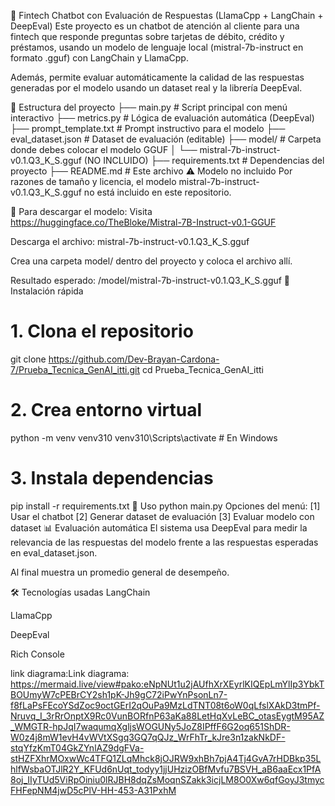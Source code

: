 🧠 Fintech Chatbot con Evaluación de Respuestas (LlamaCpp + LangChain + DeepEval)
Este proyecto es un chatbot de atención al cliente para una fintech que responde preguntas sobre tarjetas de débito, crédito y préstamos, usando un modelo de lenguaje local (mistral-7b-instruct en formato .gguf) con LangChain y LlamaCpp.

Además, permite evaluar automáticamente la calidad de las respuestas generadas por el modelo usando un dataset real y la librería DeepEval.

📁 Estructura del proyecto
├── main.py                  # Script principal con menú interactivo
├── metrics.py               # Lógica de evaluación automática (DeepEval)
├── prompt_template.txt      # Prompt instructivo para el modelo
├── eval_dataset.json        # Dataset de evaluación (editable)
├── model/                   # Carpeta donde debes colocar el modelo GGUF
│   └── mistral-7b-instruct-v0.1.Q3_K_S.gguf (NO INCLUIDO)
├── requirements.txt         # Dependencias del proyecto
├── README.md                # Este archivo
⚠️ Modelo no incluido
Por razones de tamaño y licencia, el modelo mistral-7b-instruct-v0.1.Q3_K_S.gguf no está incluido en este repositorio.

🔽 Para descargar el modelo:
Visita https://huggingface.co/TheBloke/Mistral-7B-Instruct-v0.1-GGUF

Descarga el archivo:
mistral-7b-instruct-v0.1.Q3_K_S.gguf

Crea una carpeta model/ dentro del proyecto y coloca el archivo allí.

Resultado esperado:
/model/mistral-7b-instruct-v0.1.Q3_K_S.gguf
🚀 Instalación rápida
# 1. Clona el repositorio
git clone https://github.com/Dev-Brayan-Cardona-7/Prueba_Tecnica_GenAI_itti.git
cd Prueba_Tecnica_GenAI_itti

# 2. Crea entorno virtual
python -m venv venv310
venv310\Scripts\activate  # En Windows

# 3. Instala dependencias
pip install -r requirements.txt
🧠 Uso
python main.py
Opciones del menú:
[1] Usar el chatbot
[2] Generar dataset de evaluación
[3] Evaluar modelo con dataset
📊 Evaluación automática
El sistema usa DeepEval para medir la relevancia de las respuestas del modelo frente a las respuestas esperadas en eval_dataset.json.

Al final muestra un promedio general de desempeño.

🛠 Tecnologías usadas
LangChain

LlamaCpp

DeepEval

Rich Console

link diagrama:Link diagrama: https://mermaid.live/view#pako:eNpNUt1u2jAUfhXrXEyrlKIQEpLmYlIp3YbkTBOUmyW7cPEBrCY2sh1pK-Jh9gC72iPwYnPsonLn7-f8fLaPsFEcoYSdZoc9octGErI2qOuPa9MzLdTNT08t6oW0qLfslXAkD3tmPf-Nruvq_I_3rRrOnptX9Rc0VunBORfnP63aKa88LetHqXvLeBC_otasEygtM95AZ_WMGTR-hpJqI7waqumqXgljsWOGUNy5JoZ8IPffF6G2oq651ShDR-W0z4j8mW1evH4vWVtXSgq3GQ7qQJz_WrFhTr_kJre3n1zakNkDF-stqYfzKmT04GkZYnlAZ9dgFVa-stHZFXhrMOxwWc4TFQ1ZLqMhck8jOJRW9xhBh7pjA4Tj4GvA7rHDBkp35LhlfWsbaOTJlR2Y_KFUd6nUqt_todyy1jjUHzizOBfMvfu7BSVH_aB6aaEcx1PfA8oj_IIyTUd5ViRpOiniu0lRJBH8dqZsMoqnSZakk3icjLM8O0Xw6qfGoyJ3tmycFHFepNM4jwD5cPlV-HH-453-A31PxhM


